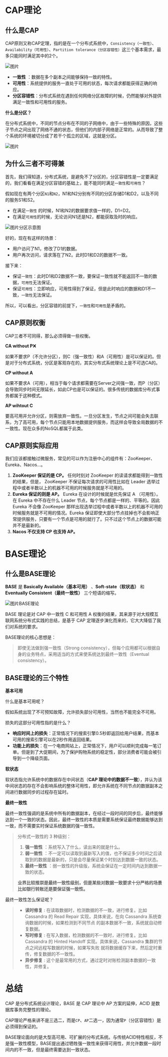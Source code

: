 # CAP理论

## 什么是CAP

CAP原则又称CAP定理，指的是在一个分布式系统中，`Consistency（一致性）`、 `Availability（可用性）`、`Partition tolerance（分区容错性）`这三个基本需求，最多只能同时满足其中的2个。

![图片](https://mmbiz.qpic.cn/mmbiz_png/PMZOEonJxWd1vWDuBdiaXia8dmNThExPTRduibicDD5ZoSicVuvWL5qib4h3fIe7QhHaRjN27wNYR0Nf14aQMUiaHcDwA/640?wx_fmt=png&wxfrom=5&wx_lazy=1&wx_co=1)

- **一致性** ：数据在多个副本之间能够保持一致的特性。
- **可用性**：系统提供的服务一直处于可用的状态，每次请求都能获得正确的响应。
- **分区容错性**：分布式系统在遇到任何网络分区故障的时候，仍然能够对外提供满足一致性和可用性的服务。

**什么是分区？**

在分布式系统中，不同的节点分布在不同的子网络中，由于一些特殊的原因，这些子节点之间出现了网络不通的状态，但他们的内部子网络是正常的。从而导致了整个系统的环境被切分成了若干个孤立的区域，这就是分区。

![图片](https://mmbiz.qpic.cn/mmbiz_png/PMZOEonJxWd1vWDuBdiaXia8dmNThExPTRAPnrSKrPWCMveyxalmFu1TKaAYjQXAzDUTWdz9jLqO01VBOkscnAMA/640?wx_fmt=png&wxfrom=5&wx_lazy=1&wx_co=1)

## 为什么三者不可得兼

首先，我们得知道，分布式系统，是避免不了分区的，分区容错性是一定要满足的，我们看看在满足分区容错的基础上，能不能同时满足`一致性`和`可用性`？

假如现在有两个分区`N1`和`N2`，N1和N2分别有不同的分区存储D1和D2，以及不同的服务S1和S2。

- 在满足`一致性` 的时候，N1和N2的数据要求值一样的，D1=D2。
- 在满足`可用性`的时候，无论访问N1还是N2，都能获取及时的响应。

![图片](https://mmbiz.qpic.cn/mmbiz_png/PMZOEonJxWd1vWDuBdiaXia8dmNThExPTR52JT4cJMrAPEDNWKar5YiaLScv1RxLlK5RbuucbyympibxeNuVo1PvEQ/640?wx_fmt=png&wxfrom=5&wx_lazy=1&wx_co=1)分区示意图

好的，现在有这样的场景：

- 用户访问了N1，修改了D1的数据。
- 用户再次访问，请求落在了N2。此时D1和D2的数据不一致。

接下来：

- 保证`一致性`：此时D1和D2数据不一致，要保证一致性就不能返回不一致的数据，`可用性`无法保证。
- 保证`可用性`：立即响应，可用性得到了保证，但是此时响应的数据和D1不一致，`一致性`无法保证。

所以，可以看出，分区容错的前提下，`一致性`和`可用性`是矛盾的。

## CAP原则权衡

CAP三者不可同得，那么必须得做一些权衡。

**CA without P**❌

如果不要求P（不允许分区），则C（强一致性）和A（可用性）是可以保证的。但是对于分布式系统，分区是客观存在的，其实分布式系统理论上是不可选CA的。

**CP without A**

如果不要求A（可用），相当于每个请求都需要在Server之间强一致，而P（分区）会导致同步时间无限延长，如此CP也是可以保证的。很多传统的数据库分布式事务都属于这种模式。

**AP wihtout C**

要高可用并允许分区，则需放弃一致性。一旦分区发生，节点之间可能会失去联系，为了高可用，每个节点只能用本地数据提供服务，而这样会导致全局数据的不一致性。现在众多的NoSQL都属于此类。

## CAP原则实际应用

我们应该都接触过微服务，常见的可以作为注册中心的组件有：ZooKeeper、Eureka、Nacos...。

1. **ZooKeeper 保证的是 CP。** 任何时刻对 ZooKeeper 的读请求都能得到一致性的结果，但是， ZooKeeper 不保证每次请求的可用性比如在 Leader 选举过程中或者半数以上的机器不可用的时候服务就是不可用的。
2. **Eureka 保证的则是 AP。** Eureka 在设计的时候就是优先保证 A （可用性）。在 Eureka 中不存在什么 Leader 节点，每个节点都是一样的、平等的。因此 Eureka 不会像 ZooKeeper 那样出现选举过程中或者半数以上的机器不可用的时候服务就是不可用的情况。Eureka 保证即使大部分节点挂掉也不会影响正常提供服务，只要有一个节点是可用的就行了。只不过这个节点上的数据可能并不是最新的。
3. **Nacos 不仅支持 CP 也支持 AP。**

# BASE理论

## 什么是BASE理论

**BASE** 是 **Basically Available（基本可用）** 、**Soft-state（软状态）** 和 **Eventually Consistent（最终一致性）** 三个短语的缩写。

![图片](https://mmbiz.qpic.cn/mmbiz_png/PMZOEonJxWd1vWDuBdiaXia8dmNThExPTReOUiczuGYsqtqoUicccicNmbE0zAVsUnLiaMZxVpECnrZbRfcGRpIIu3LA/640?wx_fmt=png&wxfrom=5&wx_lazy=1&wx_co=1)BASE理论

BASE 理论是对 CAP 中一致性 C 和可用性 A 权衡的结果，其来源于对大规模互联网系统分布式实践的总结，是基于 CAP 定理逐步演化而来的，它大大降低了我们对系统的要求。

BASE理论的核心思想是：

> 即使无法做到强一致性（Strong consistency），但每个应用都可以根据自身的业务特点，采用适当的方式来使系统达到最终一致性（Eventual consistency）。

## BASE理论的三个特性

**基本可用**

什么是基本可用呢？

假如系统出现了不可预知故障，允许损失部分可用性，当然也不能完全不可用。

损失的这部分可用性指的是什么？

- **响应时间上的损失**：正常情况下的搜索引擎0.5秒即返回给用户结果，而基本可用的搜索引擎可以在2秒作用返回结果。
- **功能上的损失**：在一个电商网站上，正常情况下，用户可以顺利完成每一笔订单。但是到了大促期间，为了保护购物系统的稳定性，部分消费者可能会被引导到一个降级页面。

**软状态**

软状态指允许系统中的数据存在中间状态（**CAP 理论中的数据不一致**），并认为该中间状态的存在不会影响系统的整体可用性，即允许系统在不同节点的数据副本之间进行数据同步的过程存在延时。

**最终一致性**

最终一致性强调的是系统中所有的数据副本，在经过一段时间的同步后，最终能够达到一个一致的状态。因此，最终一致性的本质是需要系统保证最终数据能够达到一致，而不需要实时保证系统数据的强一致性。

> 分布式一致性的 3 种级别：
>
> 1. **强一致性** ：系统写入了什么，读出来的就是什么。
> 2. **弱一致性** ：不一定可以读取到最新写入的值，也不保证多少时间之后读取到的数据是最新的，只是会尽量保证某个时刻达到数据一致的状态。
> 3. **最终一致性** ：弱一致性的升级版，系统会保证在一定时间内达到数据一致的状态。
>
> **业界比较推崇是最终一致性级别，但是某些对数据一致要求十分严格的场景比如银行转账还是要保证强一致性。**

最终一致性怎么保证呢？

> - **读时修复** : 在读取数据时，检测数据的不一致，进行修复。比如 Cassandra 的 Read Repair 实现，具体来说，在向 Cassandra 系统查询数据的时候，如果检测到不同节点 的副本数据不一致，系统就自动修复数据。
> - **写时修复** : 在写入数据，检测数据的不一致时，进行修复。比如 Cassandra 的 Hinted Handoff 实现。具体来说，Cassandra 集群的节点之间远程写数据的时候，如果写失败 就将数据缓存下来，然后定时重传，修复数据的不一致性。
> - **异步修复** : 这个是最常用的方式，通过定时对账检测副本数据的一致性，并修复。

# 总结

CAP 是分布式系统设计理论，BASE 是 CAP 理论中 AP 方案的延伸，ACID 是数据库事务完整性的理论。

CAP理论严格来讲不是三选二，而是`CP`、`AP`二选一，因为通常`P`（分区容错性）是必须得到保证的。

BASE理论面向的是大型高可用、可扩展的分布式系统。与传统ACID特性相反，不是强一致性模型，BASE提出通过牺牲强一致性来获得可用性，并允许数据一段时间内的不一致，但是最终需要达到一致状态。